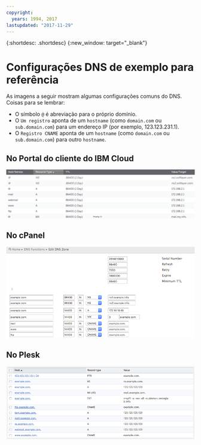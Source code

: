 ```yaml
---
copyright:
  years: 1994, 2017
lastupdated: "2017-11-29"
---
```


{:shortdesc: .shortdesc}
{:new_window: target="_blank"}

# Configurações DNS de exemplo para referência

As imagens a seguir mostram algumas configurações comuns do DNS. Coisas para se lembrar:

 * O símbolo `@` é abreviação para o próprio domínio.
 * O `Um registro` aponta de um `hostname` (como `domain.com` ou `sub.domain.com`) para um endereço IP (por exemplo, 123.123.231.1).
 * O `Registro CNAME` aponta de um `hostname` (como `domain.com` ou `sub.domain.com`) para outro `hostname`.

## No Portal do cliente do IBM Cloud

![Figura 1: Exemplo de zona de DNS do Portal do cliente IBM](images/dns1.png)


## No cPanel

![Figura 2: Exemplo de zona de DNS do cPanel](images/cpaneldns.png)


## No Plesk

![Figura 3: Exemplo de DNS do Plesk](images/plesk2dns.png)
